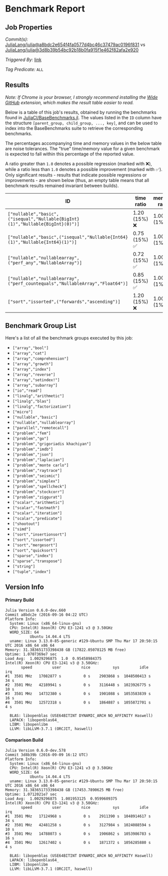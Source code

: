 # Benchmark Report

## Job Properties

*Commit(s):* [JuliaLang/julia@a8bdc2e654f4fa0577d4bc46c37479ac0196f831](https://github.com/JuliaLang/julia/commit/a8bdc2e654f4fa0577d4bc46c37479ac0196f831) vs [JuliaLang/julia@3d8b39b54bc92b18b0fa915f1e462f82afa2e920](https://github.com/JuliaLang/julia/commit/3d8b39b54bc92b18b0fa915f1e462f82afa2e920)

*Triggered By:* [link](https://github.com/JuliaLang/julia/commit/a8bdc2e654f4fa0577d4bc46c37479ac0196f831#commitcomment-19205090)

*Tag Predicate:* `ALL`

## Results

*Note: If Chrome is your browser, I strongly recommend installing the [Wide GitHub](https://chrome.google.com/webstore/detail/wide-github/kaalofacklcidaampbokdplbklpeldpj?hl=en)
extension, which makes the result table easier to read.*

Below is a table of this job's results, obtained by running the benchmarks found in
[JuliaCI/BaseBenchmarks.jl](https://github.com/JuliaCI/BaseBenchmarks.jl). The values
listed in the `ID` column have the structure `[parent_group, child_group, ..., key]`,
and can be used to index into the BaseBenchmarks suite to retrieve the corresponding
benchmarks.

The percentages accompanying time and memory values in the below table are noise tolerances. The "true"
time/memory value for a given benchmark is expected to fall within this percentage of the reported value.

A ratio greater than `1.0` denotes a possible regression (marked with :x:), while a ratio less
than `1.0` denotes a possible improvement (marked with :white_check_mark:). Only significant results - results
that indicate possible regressions or improvements - are shown below (thus, an empty table means that all
benchmark results remained invariant between builds).

| ID | time ratio | memory ratio |
|----|------------|--------------|
| `["nullable","basic",("isequal","Nullable{BigInt}(1)","Nullable{BigInt}(0)")]` | 1.20 (15%) :x: | 1.00 (1%)  |
| `["nullable","basic",("isequal","Nullable{Int64}(1)","Nullable{Int64}(1)")]` | 0.75 (15%) :white_check_mark: | 1.00 (1%)  |
| `["nullable","nullablearray",("perf_any","NullableArray")]` | 0.72 (15%) :white_check_mark: | 1.00 (1%)  |
| `["nullable","nullablearray",("perf_countequals","NullableArray","Float64")]` | 0.85 (15%) :white_check_mark: | 1.00 (1%)  |
| `["sort","issorted",("forwards","ascending")]` | 1.20 (15%) :x: | 1.00 (1%)  |

## Benchmark Group List

Here's a list of all the benchmark groups executed by this job:

- `["array","bool"]`
- `["array","cat"]`
- `["array","comprehension"]`
- `["array","growth"]`
- `["array","index"]`
- `["array","reverse"]`
- `["array","setindex!"]`
- `["array","subarray"]`
- `["io","read"]`
- `["linalg","arithmetic"]`
- `["linalg","blas"]`
- `["linalg","factorization"]`
- `["micro"]`
- `["nullable","basic"]`
- `["nullable","nullablearray"]`
- `["parallel","remotecall"]`
- `["problem","fem"]`
- `["problem","go"]`
- `["problem","grigoriadis khachiyan"]`
- `["problem","imdb"]`
- `["problem","json"]`
- `["problem","laplacian"]`
- `["problem","monte carlo"]`
- `["problem","raytrace"]`
- `["problem","seismic"]`
- `["problem","simplex"]`
- `["problem","spellcheck"]`
- `["problem","stockcorr"]`
- `["problem","ziggurat"]`
- `["scalar","arithmetic"]`
- `["scalar","fastmath"]`
- `["scalar","iteration"]`
- `["scalar","predicate"]`
- `["shootout"]`
- `["simd"]`
- `["sort","insertionsort"]`
- `["sort","issorted"]`
- `["sort","mergesort"]`
- `["sort","quicksort"]`
- `["sparse","index"]`
- `["sparse","transpose"]`
- `["string"]`
- `["tuple","index"]`

## Version Info

#### Primary Build

```
Julia Version 0.6.0-dev.660
Commit a8bdc2e (2016-09-16 04:22 UTC)
Platform Info:
  System: Linux (x86_64-linux-gnu)
  CPU: Intel(R) Xeon(R) CPU E3-1241 v3 @ 3.50GHz
  WORD_SIZE: 64
           Ubuntu 14.04.4 LTS
  uname: Linux 3.13.0-85-generic #129-Ubuntu SMP Thu Mar 17 20:50:15 UTC 2016 x86_64 x86_64
Memory: 31.383651733398438 GB (17822.05078125 MB free)
Uptime: 1.0707369e7 sec
Load Avg:  1.0029296875  1.0  0.95458984375
Intel(R) Xeon(R) CPU E3-1241 v3 @ 3.50GHz: 
       speed         user         nice          sys         idle          irq
#1  3501 MHz   17082877 s          0 s    2903868 s  1048500413 s         34 s
#2  3501 MHz   42189941 s          0 s    3116448 s  1023926775 s         10 s
#3  3501 MHz   14732380 s          0 s    1901088 s  1053583839 s         16 s
#4  3501 MHz   12572318 s          0 s    1864887 s  1055872701 s          4 s

  BLAS: libopenblas (USE64BITINT DYNAMIC_ARCH NO_AFFINITY Haswell)
  LAPACK: libopenblas64_
  LIBM: libopenlibm
  LLVM: libLLVM-3.7.1 (ORCJIT, haswell)

```

#### Comparison Build

```
Julia Version 0.6.0-dev.578
Commit 3d8b39b (2016-09-09 16:12 UTC)
Platform Info:
  System: Linux (x86_64-linux-gnu)
  CPU: Intel(R) Xeon(R) CPU E3-1241 v3 @ 3.50GHz
  WORD_SIZE: 64
           Ubuntu 14.04.4 LTS
  uname: Linux 3.13.0-85-generic #129-Ubuntu SMP Thu Mar 17 20:50:15 UTC 2016 x86_64 x86_64
Memory: 31.383651733398438 GB (17453.7890625 MB free)
Uptime: 1.0712021e7 sec
Load Avg:  1.0029296875  1.001953125  0.9599609375
Intel(R) Xeon(R) CPU E3-1241 v3 @ 3.50GHz: 
       speed         user         nice          sys         idle          irq
#1  3501 MHz   17124968 s          0 s    2911390 s  1048914617 s         34 s
#2  3501 MHz   42481258 s          0 s    3127984 s  1024088594 s         10 s
#3  3501 MHz   14788073 s          0 s    1906862 s  1053986783 s         16 s
#4  3501 MHz   12617402 s          0 s    1871372 s  1056285880 s          4 s

  BLAS: libopenblas (USE64BITINT DYNAMIC_ARCH NO_AFFINITY Haswell)
  LAPACK: libopenblas64_
  LIBM: libopenlibm
  LLVM: libLLVM-3.7.1 (ORCJIT, haswell)

```
